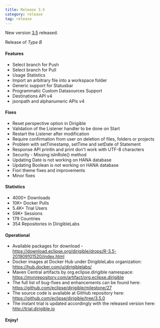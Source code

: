 ```yaml
---
title: Release 3.5
category: release
tag: release
---
```


New version [3.5](http://download.eclipse.org/dirigible/drops/R-3.5-201909101520/index.html) released.

Release of *Type B*

#### Features

* Select branch for Push
* Select branch for Pull
* Usage Statistics
* Import an arbitrary file into a workspace folder
* Generic support for Statusbar
* Programmatic Custom Datasources Support
* Destinations API v4
* jsonpath and alphanumeric APIs v4

#### Fixes

* Reset perspective option in Dirigible
* Validation of the Listener handler to be done on Start
* Restart the Listener after modification
* Require confirmation from user on deletion of files, folders or projects
* Problem with setTimestamp, setTime and setDate of Statement
* Response API println and print don't work with UTF-8 characters
* Security - Missing isInRole() method
* Updating Date is not working on HANA database
* Updating Boolean is not working on HANA database
* Fiori theme fixes and improvements
* Minor fixes

#### Statistics

* 4000+ Downloads
* 10K+ Docker Pulls
* 5.4K+ Trial Users
* 59K+ Sessions
* 179 Countries
* 354 Repositories in DirigibleLabs

#### Operational

* Available packages for download - https://download.eclipse.org/dirigible/drops/R-3.5-201909101520/index.html
* Docker images at Docker Hub under DirigibleLabs organization:	https://hub.docker.com/u/dirigiblelabs/
* Maven Central artifacts by org.eclipse.dirigible namespace: https://mvnrepository.com/artifact/org.eclipse.dirigible
* The full list of bug-fixes and enhancements can be found here: https://github.com/eclipse/dirigible/milestone/27
* The source code is available at GitHub repository here: https://github.com/eclipse/dirigible/tree/3.5.0
* The instant trial is updated accordingly with the released version here: http://trial.dirigible.io

#### Enjoy!
